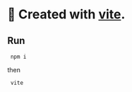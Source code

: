 # 🔨 Created with [vite](https://vitejs.dev/ "Next Generation Frontend Tooling").


## Run

```
 npm i
```
then
```
 vite
```
